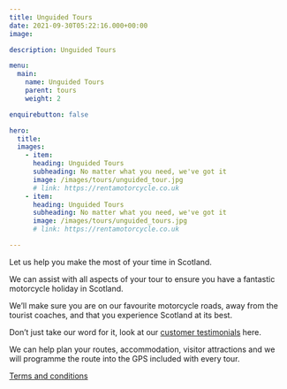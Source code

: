 ```yaml
---
title: Unguided Tours
date: 2021-09-30T05:22:16.000+00:00
image: 

description: Unguided Tours

menu:
  main:
    name: Unguided Tours
    parent: tours
    weight: 2

enquirebutton: false

hero:
  title: 
  images: 
    - item:
      heading: Unguided Tours
      subheading: No matter what you need, we've got it
      image: /images/tours/unguided_tour.jpg
      # link: https://rentamotorcycle.co.uk
    - item:
      heading: Unguided Tours
      subheading: No matter what you need, we've got it
      image: /images/tours/unguided_tours.jpg
      # link: https://rentamotorcycle.co.uk

---
```

Let us help you make the most of your time in Scotland. 

We can assist with all aspects of your tour to ensure you have a fantastic motorcycle holiday in Scotland.

We’ll make sure you are on our favourite motorcycle roads, away from the tourist coaches, and that you experience Scotland at its best.

Don’t just take our word for it, look at our [customer testimonials](/testimonials) here.

We can help plan your routes, accommodation, visitor attractions and we will programme the route into the GPS included with every tour.

[Terms and conditions](/terms/tour-terms)